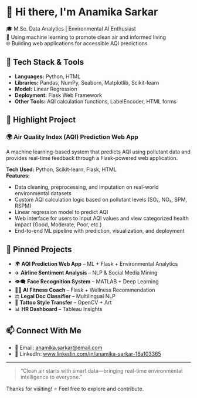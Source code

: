# 👋 Hi there, I'm Anamika Sarkar

🎓 M.Sc. Data Analytics | Environmental AI Enthusiast  
🌿 Using machine learning to promote clean air and informed living  
🌐 Building web applications for accessible AQI predictions  



## 🔧 Tech Stack & Tools

- **Languages:** Python, HTML  
- **Libraries:** Pandas, NumPy, Seaborn, Matplotlib, Scikit-learn  
- **Model:** Linear Regression  
- **Deployment:** Flask Web Framework  
- **Other Tools:** AQI calculation functions, LabelEncoder, HTML forms


## 🚀 Highlight Project

### 🌍 Air Quality Index (AQI) Prediction Web App  
A machine learning-based system that predicts AQI using pollutant data and provides real-time feedback through a Flask-powered web application.

**Tech Used:** Python, Scikit-learn, Flask, HTML  
**Features:**
- Data cleaning, preprocessing, and imputation on real-world environmental datasets  
- Custom AQI calculation logic based on pollutant levels (SO₂, NO₂, SPM, RSPM)  
- Linear regression model to predict AQI  
- Web interface for users to input AQI values and view categorized health impact (Good, Moderate, Poor, etc.)  
- End-to-end ML pipeline with prediction, visualization, and deployment


## 📌 Pinned Projects

- 🌍 **AQI Prediction Web App** – ML + Flask + Environmental Analytics  
- ✈️ **Airline Sentiment Analysis** – NLP & Social Media Mining  
- 👁️‍🗨️ **Face Recognition System** – MATLAB + Deep Learning  
- 🏋️‍♀️ **AI Fitness Coach** – Flask + Wellness Recommendation  
- ⚖️ **Legal Doc Classifier** – Multilingual NLP  
- 🎨 **Tattoo Style Transfer** – OpenCV + Art  
- 📊 **HR Dashboard** – Tableau Insights



## 📫 Connect With Me

- 📧 Email: anamika.sarkar@email.com  
- 💼 LinkedIn: www.linkedin.com/in/anamika-sarkar-16a103365

---

> “Clean air starts with smart data—bringing real-time environmental intelligence to everyone.”

Thanks for visiting! ⭐ Feel free to explore and contribute.
